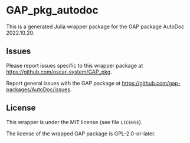 # GAP_pkg_autodoc

This is a generated Julia wrapper package for the GAP package AutoDoc 2022.10.20.

## Issues

Please report issues specific to this wrapper package at <https://github.com/oscar-system/GAP_pkg>.

Report general issues with the GAP package at <https://github.com/gap-packages/AutoDoc/issues>.

## License

This wrapper is under the MIT license (see file `LICENSE`).

The license of the wrapped GAP package is GPL-2.0-or-later.
